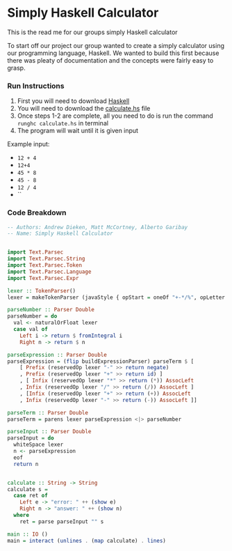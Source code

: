 # Simply Haskell Calculator
This is the read me for our groups simply Haskell calculator


To start off our project our group wanted to create a simply calculator using our programming language, Haskell. We wanted to build this first because there was pleaty of documentation and the concepts were fairly easy to grasp.

### Run Instructions
1. First you will need to download [Haskell](https://www.haskell.org/platform/mac.html)
2. You will need to download the [calculate.hs](https://github.com/andrewdieken/CPSC-354/blob/master/calculator.hs) file
3. Once steps 1-2 are complete, all you need to do is run the command `runghc calculate.hs` in terminal
4. The program will wait until it is given input

Example input:
-  `12 + 4`
- `12+4`
- `45 * 8`
- `45 - 8`
- `12 / 4`
- ``


### Code Breakdown
```haskell
-- Authors: Andrew Dieken, Matt McCortney, Alberto Garibay
-- Name: Simply Haskell Calculator


import Text.Parsec
import Text.Parsec.String
import Text.Parsec.Token
import Text.Parsec.Language
import Text.Parsec.Expr

lexer :: TokenParser()
lexer = makeTokenParser (javaStyle { opStart = oneOf "+-*/%", opLetter = oneOf "+-*/%" })

parseNumber :: Parser Double
parseNumber = do
  val <- naturalOrFloat lexer
  case val of
    Left i -> return $ fromIntegral i
    Right n -> return $ n

parseExpression :: Parser Double
parseExpression = (flip buildExpressionParser) parseTerm $ [
    [ Prefix (reservedOp lexer "-" >> return negate)
    , Prefix (reservedOp lexer "+" >> return id) ]
    , [ Infix (reservedOp lexer "*" >> return (*)) AssocLeft
    , Infix (reservedOp lexer "/" >> return (/)) AssocLeft ]
    , [Infix (reservedOp lexer "+" >> return (+)) AssocLeft
    , Infix (reservedOp lexer "-" >> return (-)) AssocLeft ]]

parseTerm :: Parser Double
parseTerm = parens lexer parseExpression <|> parseNumber

parseInput :: Parser Double
parseInput = do
  whiteSpace lexer
  n <- parseExpression
  eof
  return n


calculate :: String -> String
calculate s =
  case ret of
    Left e -> "error: " ++ (show e)
    Right n -> "answer: " ++ (show n)
  where
    ret = parse parseInput "" s

main :: IO ()
main = interact (unlines . (map calculate) . lines)
```

